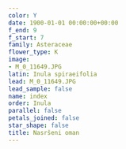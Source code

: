 ```yaml
---
color: Y
date: 1900-01-01 00:00:00+00:00
f_end: 9
f_start: 7
family: Asteraceae
flower_type: K
image:
- M_0_11649.JPG
latin: Inula spiraeifolia
lead: M_0_11649.JPG
lead_sample: false
name: index
order: Inula
parallel: false
petals_joined: false
star_shape: false
title: Nasršeni oman
---
```


